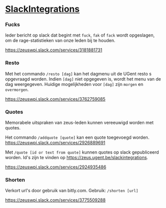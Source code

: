 # [SlackIntegrations](http://zeus.ugent.be/slackintegrations)

### Fucks
Ieder bericht op slack dat begint met `fuck`, `fak` of `fack` wordt opgeslagen, om de rage-statistieken van onze leden bij te houden.

https://zeuswpi.slack.com/services/3181881731

### Resto
Met het commando `/resto [dag]` kan het dagmenu uit de UGent resto s opgevraagd worden. Indien `[dag]` niet opgegeven is, wordt het menu van de dag weergegeven. Huidige mogelijkheden voor `[dag]` zijn `morgen` en `overmorgen`.

https://zeuswpi.slack.com/services/3762759085

### Quotes
Memorabele uitspraken van zeus-leden kunnen vereeuwigd worden met quotes.

Het commando `/addquote [quote]` kan een quote toegevoegd worden.
https://zeuswpi.slack.com/services/2926889691

Met `/quote [id or text from quote]` kunnen quotes op slack gepubliceerd worden.
Id's zijn te vinden op https://zeus.ugent.be/slackintegrations.

https://zeuswpi.slack.com/services/2924935486

### Shorten
Verkort url's door gebruik van bitly.com.
Gebruik: `/shorten [url]`

https://zeuswpi.slack.com/services/3775509288
